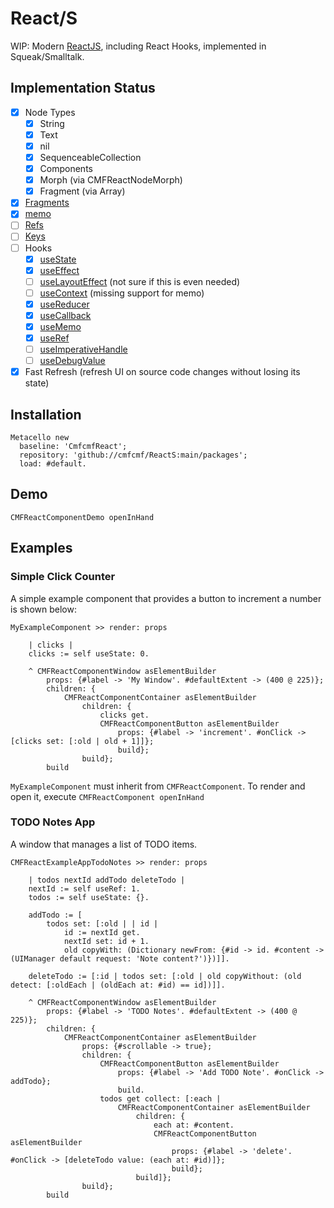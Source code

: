 # React/S

WIP: Modern [ReactJS](https://reactjs.org), including React Hooks, implemented in Squeak/Smalltalk.

## Implementation Status


- [x] Node Types
  - [x] String
  - [x] Text
  - [x] nil
  - [x] SequenceableCollection
  - [x] Components
  - [x] Morph (via CMFReactNodeMorph)
  - [x] Fragment (via Array)
- [x] [Fragments](https://reactjs.org/docs/fragments.html)
- [x] [memo](https://reactjs.org/docs/react-api.html#reactmemo)
- [ ] [Refs](https://reactjs.org/docs/refs-and-the-dom.html)
- [ ] [Keys](https://reactjs.org/docs/lists-and-keys.html)
- [ ] Hooks
  - [x] [useState](https://reactjs.org/docs/hooks-state.html)
  - [x] [useEffect](https://reactjs.org/docs/hooks-effect.html)
  - [ ] [useLayoutEffect](https://reactjs.org/docs/hooks-reference.html#uselayouteffect) (not sure if this is even needed)
  - [ ] [useContext](https://reactjs.org/docs/hooks-reference.html#usecontext) (missing support for memo)
  - [x] [useReducer](https://reactjs.org/docs/hooks-reference.html#usereducer)
  - [x] [useCallback](https://reactjs.org/docs/hooks-reference.html#usecallback)
  - [x] [useMemo](https://reactjs.org/docs/hooks-reference.html#usememo)
  - [x] [useRef](https://reactjs.org/docs/hooks-reference.html#useref)
  - [ ] [useImperativeHandle](https://reactjs.org/docs/hooks-reference.html#useimperativehandle)
  - [ ] [useDebugValue](https://reactjs.org/docs/hooks-reference.html#usedebugvalue)
- [x] Fast Refresh (refresh UI on source code changes without losing its state)

## Installation

```smalltalk
Metacello new
  baseline: 'CmfcmfReact';
  repository: 'github://cmfcmf/ReactS:main/packages';
  load: #default.
```

## Demo

```smalltalk
CMFReactComponentDemo openInHand
```

## Examples

### Simple Click Counter

A simple example component that provides a button to increment a number is shown below:

```smalltalk
MyExampleComponent >> render: props

	| clicks |
	clicks := self useState: 0.
	
	^ CMFReactComponentWindow asElementBuilder
		props: {#label -> 'My Window'. #defaultExtent -> (400 @ 225)};
		children: {
			CMFReactComponentContainer asElementBuilder
				children: {
					clicks get.
					CMFReactComponentButton asElementBuilder
						props: {#label -> 'increment'. #onClick -> [clicks set: [:old | old + 1]]};
						build};
				build};
		build
```

`MyExampleComponent` must inherit from `CMFReactComponent`. To render and open it, execute `CMFReactComponent openInHand`

### TODO Notes App

A window that manages a list of TODO items.

```smalltalk
CMFReactExampleAppTodoNotes >> render: props

	| todos nextId addTodo deleteTodo |
	nextId := self useRef: 1.
	todos := self useState: {}.
	
	addTodo := [
		todos set: [:old | | id |
			id := nextId get.
			nextId set: id + 1.
			old copyWith: (Dictionary newFrom: {#id -> id. #content -> (UIManager default request: 'Note content?')})]].
	
	deleteTodo := [:id | todos set: [:old | old copyWithout: (old detect: [:oldEach | (oldEach at: #id) == id])]].
	
	^ CMFReactComponentWindow asElementBuilder
		props: {#label -> 'TODO Notes'. #defaultExtent -> (400 @ 225)};
		children: {
			CMFReactComponentContainer asElementBuilder
				props: {#scrollable -> true};
				children: {
					CMFReactComponentButton asElementBuilder
						props: {#label -> 'Add TODO Note'. #onClick -> addTodo};
						build.
					todos get collect: [:each |
						CMFReactComponentContainer asElementBuilder
							children: {
								each at: #content.
								CMFReactComponentButton asElementBuilder
									props: {#label -> 'delete'. #onClick -> [deleteTodo value: (each at: #id)]};
									build};
							build]};
				build};
		build
```
